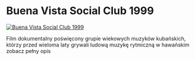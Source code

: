 Buena Vista Social Club 1999 
=============
[![Buena Vista Social Club 1999 ](http://vidos.pl/images/player.gif)](http://vidos.pl/buena-vista-social-club-1999)

 Film dokumentalny poświęcony grupie wiekowych muzyków kubańskich, którzy przed wieloma laty grywali ludową muzykę rytmiczną w hawańskim zobacz pełny opis
